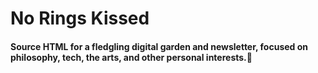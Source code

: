 # No Rings Kissed
#### Source HTML for a fledgling digital garden and newsletter, focused on philosophy, tech, the arts, and other personal interests.🍃
